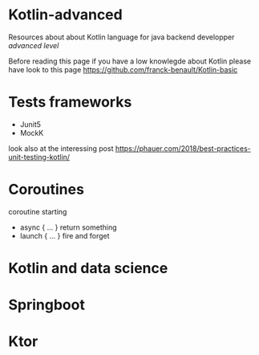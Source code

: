 # Kotlin-advanced
Resources about about Kotlin language for java backend developper *advanced level*

Before reading this page if you have a low knowlegde about Kotlin please have look to this page https://github.com/franck-benault/Kotlin-basic

# Tests frameworks
* Junit5
* MockK

look also at the interessing post https://phauer.com/2018/best-practices-unit-testing-kotlin/

# Coroutines
coroutine starting
* async { ... } return something
* launch { ... } fire and forget

# Kotlin and data science

# Springboot


# Ktor




